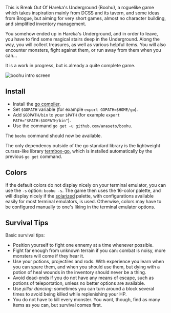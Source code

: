 This is Break Out Of Hareka's Underground (Boohu), a roguelike game which takes
inspiration mainly from DCSS and its tavern, and some ideas from Brogue, but
aiming for very short games, almost no character building, and simplified
inventory management.

You somehow ended up in Hareka's Underground, and in order to leave, you have
to find some magical stairs deep in the Underground. Along the way, you will
collect treasures, as well as various helpful items. You will also encounter
monsters, fight against them, or run away from them when you can…

It is a work in progress, but is already a quite complete game.

![boohu intro screen](https://raw.githubusercontent.com/anaseto/boohu/master/img/intro-screen.png)

Install
-------

+ Install the [go compiler](https://golang.org/).
+ Set `$GOPATH` variable (for example `export GOPATH=$HOME/go`).
+ Add `$GOPATH/bin` to your `$PATH` (for example `export PATH="$PATH:$GOPATH/bin"`).
+ Use the command `go get -u github.com/anaseto/boohu`.
  
The `boohu` command should now be available.

The only dependency outside of the go standard library is the lightweight
curses-like library [termbox-go](https://github.com/nsf/termbox-go), which is
installed automatically by the previous `go get` command.

Colors
------

If the default colors do not display nicely on your terminal emulator, you can
use the `-s` option: `boohu -s`. The game then uses the 16-color palette, and
will display nicely if the [solarized](http://ethanschoonover.com/solarized)
palette, with configurations available easily for most terminal emulators, is
used.  Otherwise, colors may have to be configured manually to one's liking in
the terminal emulator options.

Survival Tips
-------------

Basic survival tips:

+ Position yourself to fight one ennemy at a time whenever possible.
+ Fight far enough from unknown terrain if you can: combat is noisy, more
  monsters will come if they hear it.
+ Use your potions, projectiles and rods. With experience you learn when you
  can spare them, and when you should use them, but dying with a potion of heal
  wounds in the inventory should never be a thing.
+ Avoid dead-ends if you do not have any means of escape, such as potions of
  teleportation, unless no better options are available.
+ Use *pillar dancing*: sometimes you can turn around a block several times to
  avoid being killed while replenishing your HP.
+ You do not have to kill every monster. You want, though, find as many items
  as you can, but survival comes first.

